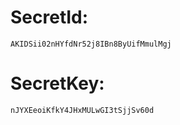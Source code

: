 # SecretId:

    AKIDSii02nHYfdNr52j8IBn8ByUifMmulMgj

# SecretKey:

    nJYXEeoiKfkY4JHxMULwGI3tSjjSv60d